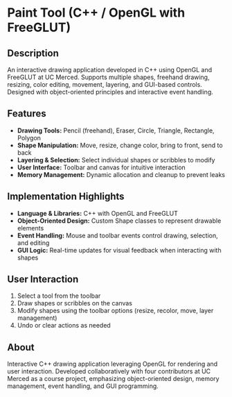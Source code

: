 # Paint Tool (C++ / OpenGL with FreeGLUT)

## Description
An interactive drawing application developed in C++ using OpenGL and FreeGLUT at UC Merced. Supports multiple shapes, freehand drawing, resizing, color editing, movement, layering, and GUI-based controls. Designed with object-oriented principles and interactive event handling.

## Features
- **Drawing Tools:** Pencil (freehand), Eraser, Circle, Triangle, Rectangle, Polygon  
- **Shape Manipulation:** Move, resize, change color, bring to front, send to back  
- **Layering & Selection:** Select individual shapes or scribbles to modify  
- **User Interface:** Toolbar and canvas for intuitive interaction  
- **Memory Management:** Dynamic allocation and cleanup to prevent leaks  

## Implementation Highlights
- **Language & Libraries:** C++ with OpenGL and FreeGLUT  
- **Object-Oriented Design:** Custom Shape classes to represent drawable elements  
- **Event Handling:** Mouse and toolbar events control drawing, selection, and editing  
- **GUI Logic:** Real-time updates for visual feedback when interacting with shapes  

## User Interaction
1. Select a tool from the toolbar  
2. Draw shapes or scribbles on the canvas  
3. Modify shapes using the toolbar options (resize, recolor, move, layer management)  
4. Undo or clear actions as needed  

## About
Interactive C++ drawing application leveraging OpenGL for rendering and user interaction. Developed collaboratively with four contributors at UC Merced as a course project, emphasizing object-oriented design, memory management, event handling, and GUI programming.
